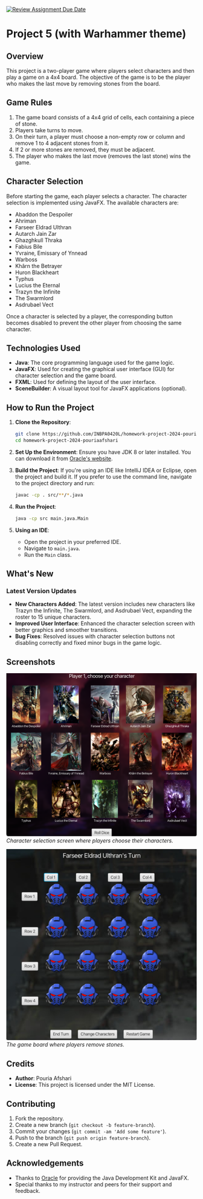 [![Review Assignment Due Date](https://classroom.github.com/assets/deadline-readme-button-24ddc0f5d75046c5622901739e7c5dd533143b0c8e959d652212380cedb1ea36.svg)](https://classroom.github.com/a/f0r53tPY)

# Project 5 (with Warhammer theme)

## Overview

This project is a two-player game where players select characters and then play a game on a 4x4 board. The objective of the game is to be the player who makes the last move by removing stones from the board.

## Game Rules

1. The game board consists of a 4x4 grid of cells, each containing a piece of stone.
2. Players take turns to move.
3. On their turn, a player must choose a non-empty row or column and remove 1 to 4 adjacent stones from it.
4. If 2 or more stones are removed, they must be adjacent.
5. The player who makes the last move (removes the last stone) wins the game.

## Character Selection

Before starting the game, each player selects a character. The character selection is implemented using JavaFX. The available characters are:

- Abaddon the Despoiler
- Ahriman
- Farseer Eldrad Ulthran
- Autarch Jain Zar
- Ghazghkull Thraka
- Fabius Bile
- Yvraine, Emissary of Ynnead
- Warboss
- Khârn the Betrayer
- Huron Blackheart
- Typhus
- Lucius the Eternal
- Trazyn the Infinite
- The Swarmlord
- Asdrubael Vect

Once a character is selected by a player, the corresponding button becomes disabled to prevent the other player from choosing the same character.

## Technologies Used

- **Java**: The core programming language used for the game logic.
- **JavaFX**: Used for creating the graphical user interface (GUI) for character selection and the game board.
- **FXML**: Used for defining the layout of the user interface.
- **SceneBuilder**: A visual layout tool for JavaFX applications (optional).

## How to Run the Project

1. **Clone the Repository**:
   ```sh
   git clone https://github.com/INBPA0420L/homework-project-2024-pouriaafshari
   cd homework-project-2024-pouriaafshari
   ```

2. **Set Up the Environment**:
   Ensure you have JDK 8 or later installed. You can download it from [Oracle's website](https://www.oracle.com/java/technologies/javase-jdk8-downloads.html).

3. **Build the Project**:
   If you're using an IDE like IntelliJ IDEA or Eclipse, open the project and build it. If you prefer to use the command line, navigate to the project directory and run:
   ```sh
   javac -cp . src/**/*.java
   ```

4. **Run the Project**:
   ```sh
   java -cp src main.java.Main
   ```

5. **Using an IDE**:
    - Open the project in your preferred IDE.
    - Navigate to `main.java`.
    - Run the `Main` class.

## What's New

### Latest Version Updates

- **New Characters Added**: The latest version includes new characters like Trazyn the Infinite, The Swarmlord, and Asdrubael Vect, expanding the roster to 15 unique characters.
- **Improved User Interface**: Enhanced the character selection screen with better graphics and smoother transitions.
- **Bug Fixes**: Resolved issues with character selection buttons not disabling correctly and fixed minor bugs in the game logic.

## Screenshots

![Character Selection Screen](menu.png)
*Character selection screen where players choose their characters.*

![Game Board](game.png)
*The game board where players remove stones.*

## Credits

- **Author**: Pouria Afshari
- **License**: This project is licensed under the MIT License.

## Contributing

1. Fork the repository.
2. Create a new branch (`git checkout -b feature-branch`).
3. Commit your changes (`git commit -am 'Add some feature'`).
4. Push to the branch (`git push origin feature-branch`).
5. Create a new Pull Request.

## Acknowledgements

- Thanks to [Oracle](https://www.oracle.com) for providing the Java Development Kit and JavaFX.
- Special thanks to my instructor and peers for their support and feedback.